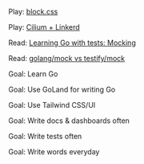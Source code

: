 Play: [block.css](https://thesephist.github.io/blocks.css/)

Play: [Cilium + Linkerd](https://buoyant.io/2020/12/23/kubernetes-network-policies-with-cilium-and-linkerd/)

Read: [Learning Go with tests: Mocking](https://quii.gitbook.io/learn-go-with-tests/go-fundamentals/mocking)

Read: [golang/mock vs testify/mock](https://blog.codecentric.de/2019/07/gomock-vs-testify/)

Goal: Learn Go

Goal: Use GoLand for writing Go

Goal: Use Tailwind CSS/UI

Goal: Write docs &amp; dashboards often

Goal: Write tests often

Goal: Write words everyday

